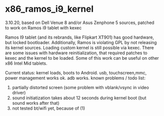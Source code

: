 # x86_ramos_i9_kernel
3.10.20, based on Dell Venue 8 and/or Asus Zenphone 5 sources, patched to work on Ramos i9 tablet with kexec

Ramos I9 tablet (and its rebrands, like Flipkart XT901) has good hardware, but locked bootloader.
Additionally, Ramos is violating GPL by not releasing its kernel sources.
Loading custom kernel is still possible via kexec.
There are some issues with hardware reinitialization, that required patches to kexec and the kernel to be loaded.
Some of this work can be useful on other x86 Intel Mid tablets.

Current status:
kernel loads, boots to Android. usb, touchscreen,mmc, power management works ok. adb works.
known problems / todo list:
1) partially distorted screen (some problem with vblank/vsync in video driver)
2) sound initiatization takes about 12 seconds during kernel boot (but sound works after that)
3) not tested bt/wifi yet, because of (1)
